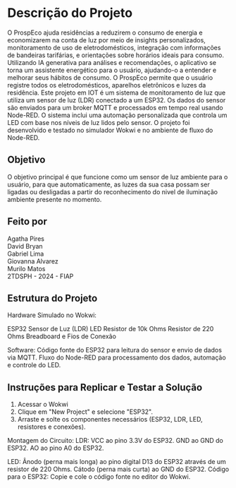 # Descrição do Projeto

O ProspEco ajuda residências a reduzirem o consumo de energia e economizarem na conta de luz por meio de insights personalizados, monitoramento de uso de eletrodomésticos, integração com informações de bandeiras tarifárias, e orientações sobre horários ideais para consumo. Utilizando IA generativa para análises e recomendações, o aplicativo se torna um assistente energético para o usuário, ajudando-o a entender e melhorar seus hábitos de consumo.
O ProspEco permite que o usuário registre todos os eletrodomésticos, aparelhos eletrônicos e luzes da residência.
Este projeto em IOT é um sistema de monitoramento de luz que utiliza um sensor de luz (LDR) conectado a um ESP32. Os dados do sensor são enviados para um broker MQTT e processados em tempo real usando Node-RED. O sistema inclui uma automação personalizada que controla um LED com base nos níveis de luz lidos pelo sensor. O projeto foi desenvolvido e testado no simulador Wokwi e no ambiente de fluxo do Node-RED. 

## Objetivo
O objetivo principal é que funcione como um sensor de luz ambiente para o usuário, para que automaticamente, as luzes da sua casa possam ser ligadas ou desligadas a partir do reconhecimento do nivel de iluminação ambiente presente no momento.

## Feito por
Agatha Pires <br>
David Bryan <br>
Gabriel Lima <br>
Giovanna Alvarez <br>
Murilo Matos <br>
2TDSPH - 2024 - FIAP

## Estrutura do Projeto
Hardware Simulado no Wokwi:

ESP32
Sensor de Luz (LDR)
LED
Resistor de 10k Ohms
Resistor de 220 Ohms
Breadboard e Fios de Conexão

Software:
Código fonte do ESP32 para leitura do sensor e envio de dados via MQTT.
Fluxo do Node-RED para processamento dos dados, automação e controle do LED.

## Instruções para Replicar e Testar a Solução

1. Acessar o Wokwi
2. Clique em "New Project" e selecione "ESP32".
3. Arraste e solte os componentes necessários (ESP32, LDR, LED, resistores e conexões).

Montagem do Circuito:
LDR:
VCC ao pino 3.3V do ESP32.
GND ao GND do ESP32.
AO ao pino A0 do ESP32.

LED:
Ânodo (perna mais longa) ao pino digital D13 do ESP32 através de um resistor de 220 Ohms.
Cátodo (perna mais curta) ao GND do ESP32.
Código para o ESP32:
Copie e cole o código fonte no editor do Wokwi.
